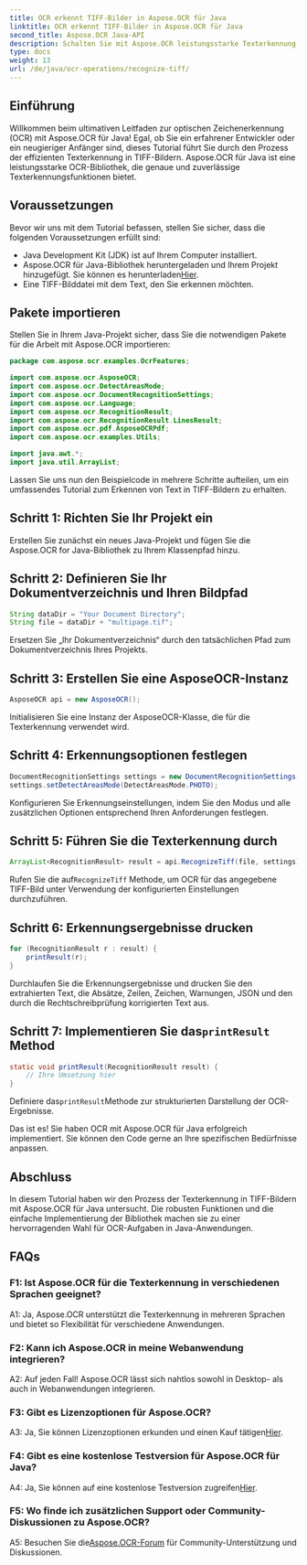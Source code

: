 ```yaml
---
title: OCR erkennt TIFF-Bilder in Aspose.OCR für Java
linktitle: OCR erkennt TIFF-Bilder in Aspose.OCR für Java
second_title: Aspose.OCR Java-API
description: Schalten Sie mit Aspose.OCR leistungsstarke Texterkennung in Java frei. Erkennen Sie mühelos Text in TIFF-Bildern. Laden Sie es jetzt herunter und genießen Sie ein nahtloses OCR-Erlebnis.
type: docs
weight: 13
url: /de/java/ocr-operations/recognize-tiff/
---
```

## Einführung

Willkommen beim ultimativen Leitfaden zur optischen Zeichenerkennung (OCR) mit Aspose.OCR für Java! Egal, ob Sie ein erfahrener Entwickler oder ein neugieriger Anfänger sind, dieses Tutorial führt Sie durch den Prozess der effizienten Texterkennung in TIFF-Bildern. Aspose.OCR für Java ist eine leistungsstarke OCR-Bibliothek, die genaue und zuverlässige Texterkennungsfunktionen bietet.

## Voraussetzungen

Bevor wir uns mit dem Tutorial befassen, stellen Sie sicher, dass die folgenden Voraussetzungen erfüllt sind:

- Java Development Kit (JDK) ist auf Ihrem Computer installiert.
-  Aspose.OCR für Java-Bibliothek heruntergeladen und Ihrem Projekt hinzugefügt. Sie können es herunterladen[Hier](https://releases.aspose.com/ocr/java/).
- Eine TIFF-Bilddatei mit dem Text, den Sie erkennen möchten.

## Pakete importieren

Stellen Sie in Ihrem Java-Projekt sicher, dass Sie die notwendigen Pakete für die Arbeit mit Aspose.OCR importieren:

```java
package com.aspose.ocr.examples.OcrFeatures;

import com.aspose.ocr.AsposeOCR;
import com.aspose.ocr.DetectAreasMode;
import com.aspose.ocr.DocumentRecognitionSettings;
import com.aspose.ocr.Language;
import com.aspose.ocr.RecognitionResult;
import com.aspose.ocr.RecognitionResult.LinesResult;
import com.aspose.ocr.pdf.AsposeOCRPdf;
import com.aspose.ocr.examples.Utils;

import java.awt.*;
import java.util.ArrayList;
```

Lassen Sie uns nun den Beispielcode in mehrere Schritte aufteilen, um ein umfassendes Tutorial zum Erkennen von Text in TIFF-Bildern zu erhalten.

## Schritt 1: Richten Sie Ihr Projekt ein

Erstellen Sie zunächst ein neues Java-Projekt und fügen Sie die Aspose.OCR for Java-Bibliothek zu Ihrem Klassenpfad hinzu.

## Schritt 2: Definieren Sie Ihr Dokumentverzeichnis und Ihren Bildpfad

```java
String dataDir = "Your Document Directory";
String file = dataDir + "multipage.tif";
```

Ersetzen Sie „Ihr Dokumentverzeichnis“ durch den tatsächlichen Pfad zum Dokumentverzeichnis Ihres Projekts.

## Schritt 3: Erstellen Sie eine AsposeOCR-Instanz

```java
AsposeOCR api = new AsposeOCR();
```

Initialisieren Sie eine Instanz der AsposeOCR-Klasse, die für die Texterkennung verwendet wird.

## Schritt 4: Erkennungsoptionen festlegen

```java
DocumentRecognitionSettings settings = new DocumentRecognitionSettings(2);
settings.setDetectAreasMode(DetectAreasMode.PHOTO);
```

Konfigurieren Sie Erkennungseinstellungen, indem Sie den Modus und alle zusätzlichen Optionen entsprechend Ihren Anforderungen festlegen.

## Schritt 5: Führen Sie die Texterkennung durch

```java
ArrayList<RecognitionResult> result = api.RecognizeTiff(file, settings);
```

 Rufen Sie die auf`RecognizeTiff` Methode, um OCR für das angegebene TIFF-Bild unter Verwendung der konfigurierten Einstellungen durchzuführen.

## Schritt 6: Erkennungsergebnisse drucken

```java
for (RecognitionResult r : result) {
    printResult(r);
}
```

Durchlaufen Sie die Erkennungsergebnisse und drucken Sie den extrahierten Text, die Absätze, Zeilen, Zeichen, Warnungen, JSON und den durch die Rechtschreibprüfung korrigierten Text aus.

##  Schritt 7: Implementieren Sie das`printResult` Method

```java
static void printResult(RecognitionResult result) {
    // Ihre Umsetzung hier
}
```

 Definiere das`printResult`Methode zur strukturierten Darstellung der OCR-Ergebnisse.

Das ist es! Sie haben OCR mit Aspose.OCR für Java erfolgreich implementiert. Sie können den Code gerne an Ihre spezifischen Bedürfnisse anpassen.

## Abschluss

In diesem Tutorial haben wir den Prozess der Texterkennung in TIFF-Bildern mit Aspose.OCR für Java untersucht. Die robusten Funktionen und die einfache Implementierung der Bibliothek machen sie zu einer hervorragenden Wahl für OCR-Aufgaben in Java-Anwendungen.

## FAQs

### F1: Ist Aspose.OCR für die Texterkennung in verschiedenen Sprachen geeignet?

A1: Ja, Aspose.OCR unterstützt die Texterkennung in mehreren Sprachen und bietet so Flexibilität für verschiedene Anwendungen.

### F2: Kann ich Aspose.OCR in meine Webanwendung integrieren?

A2: Auf jeden Fall! Aspose.OCR lässt sich nahtlos sowohl in Desktop- als auch in Webanwendungen integrieren.

### F3: Gibt es Lizenzoptionen für Aspose.OCR?

 A3: Ja, Sie können Lizenzoptionen erkunden und einen Kauf tätigen[Hier](https://purchase.aspose.com/buy).

### F4: Gibt es eine kostenlose Testversion für Aspose.OCR für Java?

A4: Ja, Sie können auf eine kostenlose Testversion zugreifen[Hier](https://releases.aspose.com/).

### F5: Wo finde ich zusätzlichen Support oder Community-Diskussionen zu Aspose.OCR?

 A5: Besuchen Sie die[Aspose.OCR-Forum](https://forum.aspose.com/c/ocr/16) für Community-Unterstützung und Diskussionen.